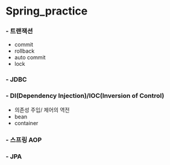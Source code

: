 # Spring_practice

### - 트랜잭션
- commit
- rollback
- auto commit
- lock

### - JDBC

### - DI(Dependency Injection)/IOC(Inversion of Control)
- 의존성 주입/ 제어의 역전
- bean
- container

### - 스프링 AOP

### - JPA
